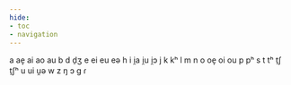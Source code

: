 ```yaml
---
hide:
- toc
- navigation
---
```

a
ae̞
ai
ao
au
b
d
d̠ʒ
e
ei
eu
eə
h
i
i̯a
i̯u
i̯ɔ
j
k
kʰ
l
m
n
o
oe̞
oi
ou
p
pʰ
s
t
tʰ
t̠ʃ
t̠ʃʰ
u
ui
u̯ə
w
z
ŋ
ɔ
ɡ
ɾ
